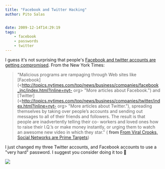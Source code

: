 ```yaml
---
title: "Facebook and Twitter Hacking"
author: Pito Salas


date: 2009-12-14T14:29:19
tags:
    - facebook
    - passwords
    - twitter
---
```




I guess it's not surprising that people's [Facebook and twitter accounts are
getting
compromised](<http://www.nytimes.com/2009/12/14/technology/internet/14virus.html?_r=1&ref=todayspaper>).
From the New York Times:

> "Malicious programs are rampaging through Web sites like
> [Facebook](<http://topics.nytimes.com/top/news/business/companies/facebook_inc/index.html?inline=nyt-
> org> "More articles about Facebook.") and
> [Twitter](<http://topics.nytimes.com/top/news/business/companies/twitter/index.html?inline=nyt-
> org> "More articles about Twitter."), spreading themselves by taking over
> people’s accounts and sending out messages to all of their friends and
> followers. The result is that people are inadvertently telling their co-
> workers and loved ones how to raise their I.Q.’s or make money instantly, or
> urging them to watch an awesome new video in which they star." ( **from**
> [From Viral Crooks, Social Networks are Prime
> Targets](<http://www.nytimes.com/2009/12/14/technology/internet/14virus.html?_r=1&ref=todayspaper>))

I just changed my three Twitter accounts, and Facebook accounts to use a "very
hard" password. I suggest you consider doing it too 🙂

![](https://i0.wp.com/img.zemanta.com/pixy.gif?w=584)


